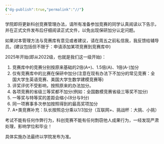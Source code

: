 ```yaml
---
{"dg-publish":true,"permalink":"//"}
---
```



学院即将更新科创竞赛管理办法，请所有准备参加竞赛的同学认真阅读以下告示，并在正式文件发布后仔细阅读正式文件，以免出现保研加分认定问题。

如果对本管理方法与竞赛库有意见或者建议，请在周五之前私信我，我反馈给辅导员。(建议包括但不限于：申请添加某项竞赛到竞赛库中)

2025年开始(即从2022级，也就是我们这一级开始)：
1.	竞赛库中的竞赛分别按原来基础的2倍(A+)、1.5倍(A)、1倍(A-)加分
2.	仅有竞赛库中的比赛在保研中加分(注意在现有办法下不加分的常见竞赛：全国大学生英语竞赛、美国大学生数学建模竞赛等)
3.	评奖评优不受影响，按照原来的办法加分。
4.	各项竞赛的省级三等奖都不加分(例如：全国数模竞赛省级三等奖不加分)
5.	一等奖与特等奖的差距会缩小(8分与9分)
6.	同一项赛事多次参加按照得到的最高奖项加分
7.	A+类竞赛补充：队长按照总分乘以1/3加分（互联网+、挑战杯：大挑、小挑）

考试不能有任何作弊行为，科创竞赛不能有任何剽窃他人成果行为，一经发现严肃处理，影响学位和毕业！

具体实施办法最终以学院发布为准。

